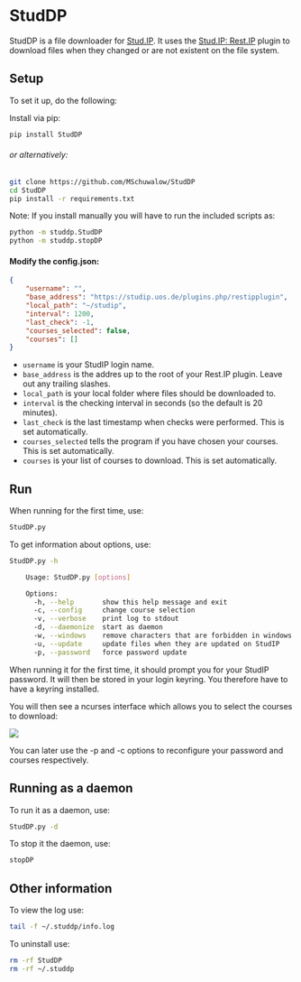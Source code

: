 # StudDP
StudDP is a file downloader for [Stud.IP](http://studip.de/). It uses the
[Stud.IP: Rest.IP](http://studip.github.io/studip-rest.ip/) plugin to download files
when they changed or are not existent on the file system.

## Setup

To set it up, do the following:

Install via pip:
```sh
pip install StudDP
```

######  or alternatively:

```sh
git clone https://github.com/MSchuwalow/StudDP
cd StudDP
pip install -r requirements.txt
```

Note:
If you install manually you will have to run the included scripts as:
```sh
python -m studdp.StudDP
python -m studdp.stopDP
```

#### Modify the config.json:
```json
{
    "username": "",
    "base_address": "https://studip.uos.de/plugins.php/restipplugin",
    "local_path": "~/studip",
    "interval": 1200,
    "last_check": -1,
    "courses_selected": false,
    "courses": []
}
```

* `username` is your StudIP login name.
* `base_address` is the addres up to the root of your Rest.IP plugin. Leave out any trailing slashes.
* `local_path` is your local folder where files should be downloaded to.
* `interval` is the checking interval in seconds (so the default is 20 minutes).
* `last_check` is the last timestamp when checks were performed. This is set automatically.
* `courses_selected` tells the program if you have chosen your courses. This is set automatically.
* `courses` is your list of courses to download. This is set automatically.

## Run

When running for the first time, use:

```sh
StudDP.py
```

To get information about options, use:

```sh
StudDP.py -h

    Usage: StudDP.py [options]

    Options:
      -h, --help       show this help message and exit
      -c, --config     change course selection
      -v, --verbose    print log to stdout
      -d, --daemonize  start as daemon
      -w, --windows    remove characters that are forbidden in windows paths
      -u, --update     update files when they are updated on StudIP
      -p, --password   force password update
```

When running it for the first time, it should prompt you for your StudIP password. It will then be stored in your login keyring. You therefore have to have
a keyring installed.

You will then see a ncurses interface which allows you to select the courses to download:

![](https://cdn.rawgit.com/MSchuwalow/StudDP/develop/Screenshots/Curses.png)

You can later use the -p and -c options to reconfigure your password and courses respectively.

## Running as a daemon

To run it as a daemon, use:

```sh
StudDP.py -d
```

To stop it the daemon, use:

```sh
stopDP
```

## Other information

To view the log use:

```sh
tail -f ~/.studdp/info.log
```

To uninstall use:

```sh
rm -rf StudDP
rm -rf ~/.studdp
```
